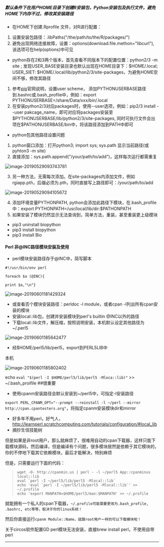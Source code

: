 ##### 默认条件下在用户HOME目录下创建R安装包，Python安装包及执行文件，避免HOME下内存不过，修改其安装路径

* 在HOME下创建.Rprofile 文件，对R进行配置：

1. 设置安装包路径：.libPaths("/the/path/to/the/R/packages/")
2. 避免出现网络连接故障，设置：options(download.file.methon="libcurl"), 该选项可在help(options)中可见

* python存在2和3两个版本，首先查看不同版本下的配置位置：python2/3 -m site ; 发现USER_BASE安装目录也默认出现在HOME目录下：$HOME/.local; USER_SIET: \$HOME/.local/lib/python2/3/site-packages，为避免HOME空间不够，修改其路径

1. 参考[pip](https://pip.pypa.io/en/stable/user_guide/#configuration)官网说明，设置user scheme， 添加PYTHONUSERBASE路径到.bashrc或.bash_profile中，例如：export PYTHONUSERBASE=/share/Data/xxx/bin/.local
2. 在安装python2/3对应packages时，使用--user选项，例如：pip2/3 install --user pakcage_name，即可对应将packages安装至$PYTHONUSERBASE/lib/python2/3/site-packages, 同时可执行文件会出项在\$PATHONUSERBASE/bin中，将该路径添加到PATH中即可

* python包其他路径设置问题

1. python窗口添加：打开python3; import sys; sys.path 显示当前路径(或pyhton3 -m site)
2. 直接添加：sys.path.append("/your/path/to/add")，这样每次运行都需重复

![image-20190529093743781](http://ww2.sinaimg.cn/large/006tNc79gy1g3hxsx3q6rj313804mgmb.jpg)

3. 另一种方法，无需每次添加。在site-packages内添加文件，例如rgiapp.pth，后缀必须为.pth，同时直接写上路径即可：/your/path/to/add

![image-20190529094105672](http://ww3.sinaimg.cn/large/006tNc79gy1g3hxwfa1agj30se01uaa6.jpg)

4. 添加环境变量PYTHONPATH, python会添加此路径下模块，在.bash_profile中：export PYTHONPATH=/usr/local/lib/dir:$PATHONPATH
5. 如果安装了模块仍然显示无法查询到，简单方法，重装，甚至重装更上级模块

* pip3 uninstall biopython
* pip3 install biopython
* pip3 install Bio

#### Perl 非@INC路径模块安装及使用

* perl模块安装路径存于@INC中，简写脚本

`#!/usr/bin/env perl`

`foreach $a (@INC){`

`print $a,"\n"}`

![image-20190601181429324](http://ww2.sinaimg.cn/large/006tNc79gy1g3ltlitelhj30o40ay0ua.jpg)

* 或查看否个模块安装路径：perldoc -l module，或者cpan -l列出所有cpan安装的模块
* 安装local::lib包，创建并安装模块到perl's builtin @INC以外的路径
* 下载local::lib文件，解压缩，按照说明安装，本机默认设定其他路径为~/.perl5

![image-20190601185642477](http://ww1.sinaimg.cn/large/006tNc79gy1g3lutfzr8hj312k0aigns.jpg)

* 经$HOME/perl5/lib/perl5，export到PERL5LIB中

本机

![image-20190601185802402](http://ww1.sinaimg.cn/large/006tNc79gy1g3luxetfflj313e05qwfu.jpg)

echo `eval "$(perl -I $HOME/perl5/lib/perl5 -Mloca::lib)"` >> ~/.bash_proifile ##很重要

* 使用cpanm安装路径会默认安装到~/perl5中，可指定-l安装路径

`export PERL_CPANM_OPT="--prompt --reinstall -l ~/perl --mirror http://cpan.cpantesters.org"`，将指定cpanm安装模块dir和mirror

* 好多年不用perl，好气人，http://learnperl.scratchcomputing.com/tutorials/configuration/#local_lib
* 摘抄生信技能树

但是如果是非root用户，那么就麻烦了，很难用自动的cpan下载器，这样只能下载模块源码，然后编译，但是编译有个问题，很多模块居然是依赖于其它模块的，你的不停地下载其它依赖模块，最后才能解决，特别麻烦

但是，只需要运行下面的代码：``
``

> ```
> wget -O- http://cpanmin.us | perl - -l ~/perl5 App::cpanminus local::lib
> eval `perl -I ~/perl5/lib/perl5 -Mlocal::lib`
> echo 'eval `perl -I ~/perl5/lib/perl5 -Mlocal::lib`' >> ~/.profile
> echo 'export MANPATH=$HOME/perl5/man:$MANPATH' >> ~/.profile
> ```

就能拥有一个私人的cpan下载器，`~/.profile可能需要更改为.bash_profile, .bashrc, etc等等，取决于你的linux系统！`

然后你直接运行`cpanm Module::Name，就跟root用户一样的可以下载模块啦！`

关于circos软件配置GD perl模块无法安装，直接brew install perl，不使用自带perl

***



